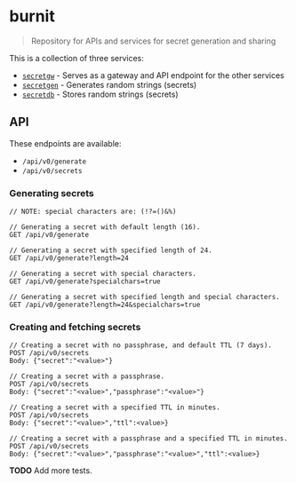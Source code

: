 # burnit

> Repository for APIs and services for secret generation and sharing

This is a collection of three services:

* [`secretgw`](/secretgw/README.md) - Serves as a gateway and API endpoint for the other services
* [`secretgen`](/secretgen/README.md) - Generates random strings (secrets)
* [`secretdb`](/secretdb/README.md) - Stores random strings (secrets)

## API

These endpoints are available:

* `/api/v0/generate`
* `/api/v0/secrets`

### Generating secrets

```
// NOTE: special characters are: (!?=()&%)

// Generating a secret with default length (16).
GET /api/v0/generate

// Generating a secret with specified length of 24.
GET /api/v0/generate?length=24

// Generating a secret with special characters.
GET /api/v0/generate?specialchars=true

// Generating a secret with specified length and special characters.
GET /api/v0/generate?length=24&specialchars=true
```

### Creating and fetching secrets

```
// Creating a secret with no passphrase, and default TTL (7 days).
POST /api/v0/secrets
Body: {"secret":"<value>"}

// Creating a secret with a passphrase.
POST /api/v0/secrets
Body: {"secret":"<value>","passphrase":"<value>"}

// Creating a secret with a specified TTL in minutes.
POST /api/v0/secrets
Body: {"secret":"<value>","ttl":<value>}

// Creating a secret with a passphrase and a specified TTL in minutes.
POST /api/v0/secrets
Body: {"secret":"<value>","passphrase":"<value>","ttl":<value>}
```

**TODO**
Add more tests.
